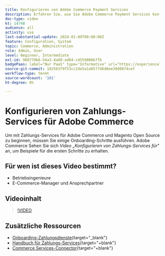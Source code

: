 ```yaml
---
title: Konfigurieren von Adobe Commerce Payment Services
description: Erfahren Sie, wie Sie Adobe Commerce Payment Services konfigurieren.
doc-type: video
kt: 14748
audience: all
activity: use
last-substantial-update: 2024-01-09T00:00:00Z
feature: Configuration, System
topic: Commerce, Administration
role: Admin, User
level: Beginner, Intermediate
exl-id: 96877db6-54a3-4a89-ad84-c4559806b7fb
badgePaas: label="Nur PaaS" type="Informative" url="https://experienceleague.adobe.com/de/docs/commerce/user-guides/product-solutions" tooltip="Gilt nur für Adobe Commerce in Cloud-Projekten (von Adobe verwaltete PaaS-Infrastruktur) und lokale Projekte."
source-git-commit: 182563f9f53cc2de5a1a0577d6d0ee39d0874cef
workflow-type: tm+mt
source-wordcount: '101'
ht-degree: 0%

---
```


# Konfigurieren von Zahlungs-Services für Adobe Commerce

Um mit Zahlungs-Services für Adobe Commerce und Magento Open Source zu beginnen, müssen Sie einige Onboarding-Schritte ausführen. Adobe Commerce Sehen Sie sich _Video „Konfigurieren von Zahlungs-Services für_&quot; an, um Beispiele für die ersten Schritte zu erhalten.

## Für wen ist dieses Video bestimmt?

- Betriebsingenieure
- E-Commerce-Manager und Ansprechpartner

## Videoinhalt

>[!VIDEO](https://video.tv.adobe.com/v/3425957?learn=on)

## Zusätzliche Ressourcen

- [Onboarding-Zahlungsdienste](https://experienceleague.adobe.com/docs/commerce-merchant-services/payment-services/get-started/onboard.html?lang=de){target="_blank"}
- [Handbuch für Zahlungs-Services](https://experienceleague.adobe.com/docs/commerce-merchant-services/payment-services/guide-overview.html?lang=de){target="+blank"}
- [Commerce Services-Connector](https://experienceleague.adobe.com/docs/commerce-merchant-services/user-guides/integration-services/saas.html?lang=de){target="+blank"}

